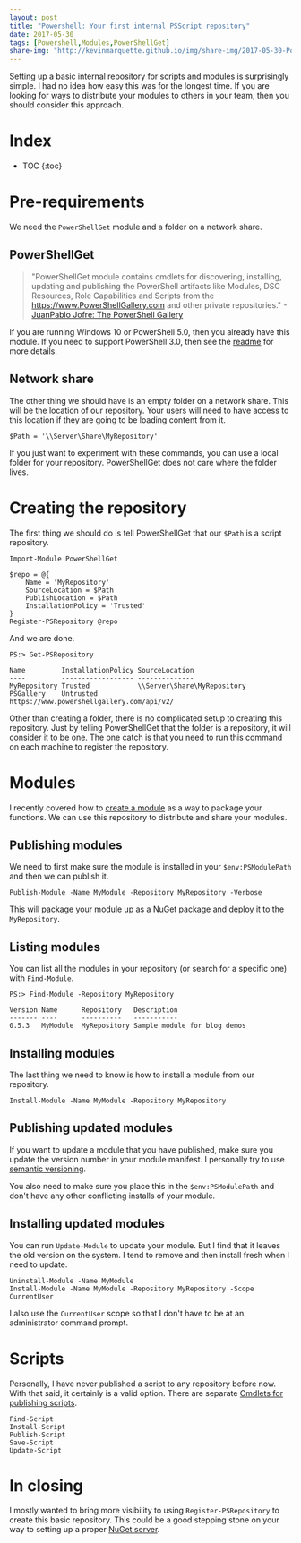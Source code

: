 ```yaml
---
layout: post
title: "Powershell: Your first internal PSScript repository"
date: 2017-05-30
tags: [Powershell,Modules,PowerShellGet]
share-img: "http://kevinmarquette.github.io/img/share-img/2017-05-30-Powershell-your-first-PSScript-repository.png"
---
```


Setting up a basic internal repository for scripts and modules is surprisingly simple. I had no idea how easy this was for the longest time. If you are looking for ways to distribute your modules to others in your team, then you should consider this approach.<!--more-->

# Index

* TOC
{:toc}

# Pre-requirements

We need the `PowerShellGet` module and a folder on a network share.

## PowerShellGet

> "PowerShellGet module contains cmdlets for discovering, installing, updating and publishing the PowerShell artifacts like Modules, DSC Resources, Role Capabilities and Scripts from the https://www.PowerShellGallery.com and other private repositories." -[JuanPablo Jofre: The PowerShell Gallery](https://msdn.microsoft.com/powershell/gallery/readme)

If you are running Windows 10 or PowerShell 5.0, then you already have this module. If you need to support PowerShell 3.0, then see the [readme](https://msdn.microsoft.com/powershell/gallery/readme) for more details.

## Network share

The other thing we should have is an empty folder on a network share. This will be the location of our repository. Your users will need to have access to this location if they are going to be loading content from it.

    $Path = '\\Server\Share\MyRepository'

If you just want to experiment with these commands, you can use a local folder for your repository. PowerShellGet does not care where the folder lives.

# Creating the repository

The first thing we should do is tell PowerShellGet that our `$Path` is a script repository.

    Import-Module PowerShellGet

    $repo = @{
        Name = 'MyRepository'
        SourceLocation = $Path
        PublishLocation = $Path
        InstallationPolicy = 'Trusted'
    }
    Register-PSRepository @repo

And we are done.

    PS:> Get-PSRepository

    Name         InstallationPolicy SourceLocation
    ----         ------------------ --------------
    MyRepository Trusted            \\Server\Share\MyRepository
    PSGallery    Untrusted          https://www.powershellgallery.com/api/v2/

Other than creating a folder, there is no complicated setup to creating this repository. Just by telling PowerShellGet that the folder is a repository, it will consider it to be one. The one catch is that you need to run this command on each machine to register the repository.

# Modules

I recently covered how to [create a module](https://kevinmarquette.github.io/2017-05-27-Powershell-module-building-basics/?utm_source=blog&utm_medium=blog&utm_content=psrepository) as a way to package your functions. We can use this repository to distribute and share your modules.

## Publishing modules

 We need to first make sure the module is installed in your `$env:PSModulePath` and then we can publish it.

    Publish-Module -Name MyModule -Repository MyRepository -Verbose

This will package your module up as a NuGet package and deploy it to the `MyRepository`.


## Listing modules

You can list all the modules in your repository (or search for a specific one) with `Find-Module`.

    PS:> Find-Module -Repository MyRepository

    Version Name      Repository   Description
    ------- ----      ----------   -----------
    0.5.3   MyModule  MyRepository Sample module for blog demos

## Installing modules

The last thing we need to know is how to install a module from our repository.

    Install-Module -Name MyModule -Repository MyRepository

## Publishing updated modules

If you want to update a module that you have published, make sure you update the version number in your module manifest. I personally try to use [semantic versioning](http://semver.org/).

You also need to make sure you place this in the `$env:PSModulePath` and don't have any other conflicting installs of your module.

## Installing updated modules

You can run `Update-Module` to update your module. But I find that it leaves the old version on the system. I tend to remove and then install fresh when I need to update.

    Uninstall-Module -Name MyModule
    Install-Module -Name MyModule -Repository MyRepository -Scope CurrentUser

I also use the `CurrentUser` scope so that I don't have to be at an administrator command prompt.

# Scripts

Personally, I have never published a script to any repository before now. With that said, it certainly is a valid option. There are separate [Cmdlets for publishing scripts](https://msdn.microsoft.com/en-us/powershell/reference/5.1/powershellget/publish-script?f=255&MSPPError=-2147217396).

    Find-Script
    Install-Script
    Publish-Script
    Save-Script
    Update-Script

# In closing

I mostly wanted to bring more visibility to using `Register-PSRepository` to create this basic repository. This could be a good stepping stone on your way to setting up a proper [NuGet server](https://blogs.msdn.microsoft.com/powershell/2014/05/20/setting-up-an-internal-powershellget-repository/).